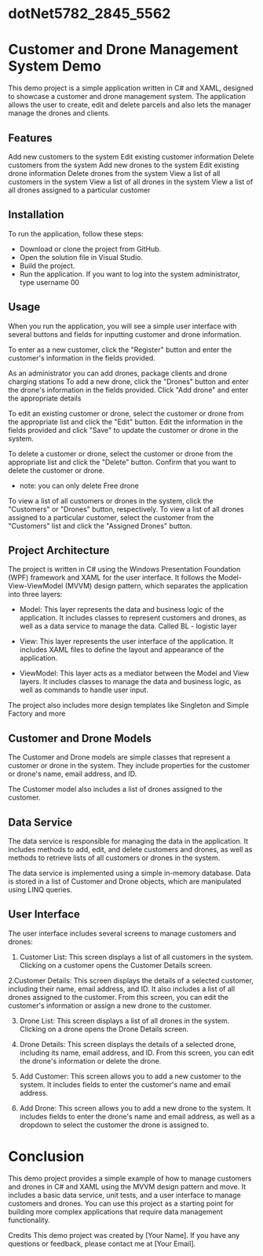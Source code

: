 # dotNet5782_2845_5562

# Customer and Drone Management System Demo
This demo project is a simple application written in C# and XAML, designed to showcase a customer and drone management system. The application allows the user to create, edit and delete parcels and also lets the manager manage the drones and clients.

## Features
Add new customers to the system
Edit existing customer information
Delete customers from the system
Add new drones to the system
Edit existing drone information
Delete drones from the system
View a list of all customers in the system
View a list of all drones in the system
View a list of all drones assigned to a particular customer
## Installation
To run the application, follow these steps:

* Download or clone the project from GitHub.
* Open the solution file in Visual Studio.
* Build the project.
* Run the application.
If you want to log into the system administrator, type username 00

## Usage
When you run the application, you will see a simple user interface with several buttons and fields for inputting customer and drone information.

To enter as a new customer, click the "Register" button and enter the customer's information in the fields provided.

As an administrator you can add drones, package clients and drone charging stations
To add a new drone, click the "Drones" button and enter the drone's information in the fields provided. Click "Add drone" and enter the appropriate details

To edit an existing customer or drone, select the customer or drone from the appropriate list and click the "Edit" button. Edit the information in the fields provided and click "Save" to update the customer or drone in the system.

To delete a customer or drone, select the customer or drone from the appropriate list and click the "Delete" button. Confirm that you want to delete the customer or drone.
* note: you can only delete Free drone 

To view a list of all customers or drones in the system, click the "Customers" or "Drones" button, respectively. To view a list of all drones assigned to a particular customer, select the customer from the "Customers" list and click the "Assigned Drones" button.

## Project Architecture
The project is written in C# using the Windows Presentation Foundation (WPF) framework and XAML for the user interface. It follows the Model-View-ViewModel (MVVM) design pattern, which separates the application into three layers:

* Model: This layer represents the data and business logic of the application. It includes classes to represent customers and drones, as well as a data service to manage the data. Called BL - logistic layer

* View: This layer represents the user interface of the application. It includes XAML files to define the layout and appearance of the application.

* ViewModel: This layer acts as a mediator between the Model and View layers. It includes classes to manage the data and business logic, as well as commands to handle user input.

The project also includes more design templates like Singleton and Simple Factory and more

## Customer and Drone Models
The Customer and Drone models are simple classes that represent a customer or drone in the system. They include properties for the customer or drone's name, email address, and ID.

The Customer model also includes a list of drones assigned to the customer.

## Data Service
The data service is responsible for managing the data in the application. It includes methods to add, edit, and delete customers and drones, as well as methods to retrieve lists of all customers or drones in the system.

The data service is implemented using a simple in-memory database. Data is stored in a list of Customer and Drone objects, which are manipulated using LINQ queries.

## User Interface
The user interface includes several screens to manage customers and drones:

1. Customer List: This screen displays a list of all customers in the system. Clicking on a customer opens the Customer Details screen.

2.Customer Details: This screen displays the details of a selected customer, including their name, email address, and ID. It also includes a list of all drones assigned to the customer. From this screen, you can edit the customer's information or assign a new drone to the customer.

3. Drone List: This screen displays a list of all drones in the system. Clicking on a drone opens the Drone Details screen.

4. Drone Details: This screen displays the details of a selected drone, including its name, email address, and ID. From this screen, you can edit the drone's information or delete the drone.

5. Add Customer: This screen allows you to add a new customer to the system. It includes fields to enter the customer's name and email address.

6. Add Drone: This screen allows you to add a new drone to the system. It includes fields to enter the drone's name and email address, as well as a dropdown to select the customer the drone is assigned to.

# Conclusion
This demo project provides a simple example of how to manage customers and drones in C# and XAML using the MVVM design pattern and move. It includes a basic data service, unit tests, and a user interface to manage customers and drones. You can use this project as a starting point for building more complex applications that require data management functionality.

Credits
This demo project was created by [Your Name]. If you have any questions or feedback, please contact me at [Your Email].

